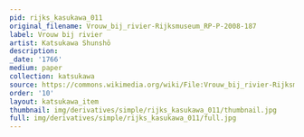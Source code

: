 ```yaml
---
pid: rijks_kasukawa_011
original_filename: Vrouw_bij_rivier-Rijksmuseum_RP-P-2008-187
label: Vrouw bij rivier
artist: Katsukawa Shunshō
description: 
_date: '1766'
medium: paper
collection: katsukawa
source: https://commons.wikimedia.org/wiki/File:Vrouw_bij_rivier-Rijksmuseum_RP-P-2008-187.jpeg
order: '10'
layout: katsukawa_item
thumbnail: img/derivatives/simple/rijks_kasukawa_011/thumbnail.jpg
full: img/derivatives/simple/rijks_kasukawa_011/full.jpg
---
```

